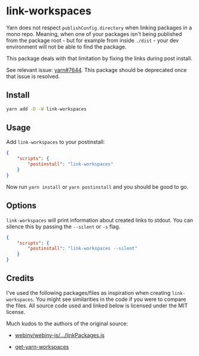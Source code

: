 # link-workspaces

Yarn does not respect `publishConfig.directory` when linking packages in a mono repo. Meaning, when one of your packages isn't being published from the package root - but for example from inside `./dist` - your dev environment will not be able to find the package.

This package deals with that limitation by fixing the links during post install.

See relevant issue: [yarn#7644](https://github.com/yarnpkg/yarn/issues/7644). This package should be deprecated once that issue is resolved.

## Install

```sh
yarn add -D -W link-workspaces
```

## Usage

Add `link-workspaces` to your postinstall:

```json
{
	"scripts": {
		"postinstall": "link-workspaces"
	}
}
```

Now run `yarn install` or `yarn postinstall` and you should be good to go.

## Options

`link-workspaces` will print information about created links to stdout. You can silence this by passing the `--silent` or `-s` flag.

```json
{
	"scripts": {
		"postinstall": "link-workspaces --silent"
	}
}
```

## Credits

I've used the following packages/files as inspiration when creating `link-workspaces`. You might see similarities in the code if you were to compare the files. All source code used and linked below is licensed under the MIT license.

Much kudos to the authors of the original source:

- [webiny/webiny-js/.../linkPackages.js](https://github.com/webiny/webiny-js/blob/da269089ebaf18cc00c43919688fc4a005314d72/packages/project-utils/packages/linkPackages.js)

- [get-yarn-workspaces](https://github.com/viewstools/yarn-workspaces-cra-crna/blob/d349ecb223fda7ebca7e0686dc0472534780399c/get-yarn-workspaces/index.js)
